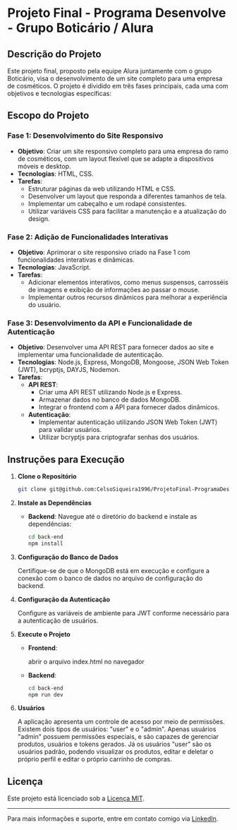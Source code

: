 # Projeto Final - Programa Desenvolve - Grupo Boticário / Alura

## Descrição do Projeto

Este projeto final, proposto pela equipe Alura juntamente com o grupo Boticário, visa o desenvolvimento de um site completo para uma empresa de cosméticos. O projeto é dividido em três fases principais, cada uma com objetivos e tecnologias específicas:

## Escopo do Projeto

### Fase 1: Desenvolvimento do Site Responsivo

- **Objetivo**: Criar um site responsivo completo para uma empresa do ramo de cosméticos, com um layout flexível que se adapte a dispositivos móveis e desktop.
- **Tecnologias**: HTML, CSS.
- **Tarefas**:
  - Estruturar páginas da web utilizando HTML e CSS.
  - Desenvolver um layout que responda a diferentes tamanhos de tela.
  - Implementar um cabeçalho e um rodapé consistentes.
  - Utilizar variáveis CSS para facilitar a manutenção e a atualização do design.

### Fase 2: Adição de Funcionalidades Interativas

- **Objetivo**: Aprimorar o site responsivo criado na Fase 1 com funcionalidades interativas e dinâmicas.
- **Tecnologias**: JavaScript.
- **Tarefas**:
  - Adicionar elementos interativos, como menus suspensos, carrosséis de imagens e exibição de informações ao passar o mouse.
  - Implementar outros recursos dinâmicos para melhorar a experiência do usuário.

### Fase 3: Desenvolvimento da API e Funcionalidade de Autenticação

- **Objetivo**: Desenvolver uma API REST para fornecer dados ao site e implementar uma funcionalidade de autenticação.
- **Tecnologias**: Node.js, Express, MongoDB, Mongoose, JSON Web Token (JWT), bcryptjs, DAYJS, Nodemon.
- **Tarefas**:
  - **API REST**:
    - Criar uma API REST utilizando Node.js e Express.
    - Armazenar dados no banco de dados MongoDB.
    - Integrar o frontend com a API para fornecer dados dinâmicos.
  - **Autenticação**:
    - Implementar autenticação utilizando JSON Web Token (JWT) para validar usuários.
    - Utilizar bcryptjs para criptografar senhas dos usuários.

## Instruções para Execução

1. **Clone o Repositório**

   ```bash
   git clone git@github.com:CelsoSiqueira1996/ProjetoFinal-ProgramaDesenvolve.git
   ```

2. **Instale as Dependências**

   - **Backend**:
     Navegue até o diretório do backend e instale as dependências:

     ```bash
     cd back-end
     npm install
     ```

3. **Configuração do Banco de Dados**

   Certifique-se de que o MongoDB está em execução e configure a conexão com o banco de dados no arquivo de configuração do backend.

4. **Configuração da Autenticação**

   Configure as variáveis de ambiente para JWT conforme necessário para a autenticação de usuários.

5. **Execute o Projeto**

   - **Frontend**:

     abrir o arquivo index.html no navegador

   - **Backend**:

     ```bash
     cd back-end
     npm run dev
     ```

6. **Usuários**

   A aplicação apresenta um controle de acesso por meio de permissões. Existem dois tipos de usuários: "user" e o "admin". Apenas usuários "admin" possuem permissões especiais, e são capazes de gerenciar produtos, usuários e tokens gerados. Já os usuários "user" são os usuários padrão, podendo visualizar os produtos, editar e deletar o próprio perfil e editar o próprio carrinho de compras.

## Licença

Este projeto está licenciado sob a [Licença MIT](LICENSE).

---

Para mais informações e suporte, entre em contato comigo via [LinkedIn](https://www.linkedin.com/in/celso-jacinto-de-siqueira-neto-23500a170/).
